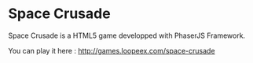 Space Crusade
=========

Space Crusade is a HTML5 game developped with PhaserJS Framework.

You can play it here : http://games.loopeex.com/space-crusade